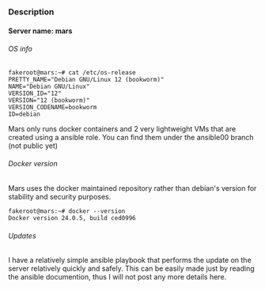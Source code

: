 ### Description

#### Server name: mars 

###### OS info
```shell
fakeroot@mars:~# cat /etc/os-release 
PRETTY_NAME="Debian GNU/Linux 12 (bookworm)"
NAME="Debian GNU/Linux"
VERSION_ID="12"
VERSION="12 (bookworm)"
VERSION_CODENAME=bookworm
ID=debian
```
Mars only runs docker containers and 2 very lightweight VMs that are created using a ansible role. You can find them under the ansible00 branch (not public yet)

###### Docker version
Mars uses the docker maintained repository rather than debian's version for stability and security purposes. 
```shell 
fakeroot@mars:~# docker --version
Docker version 24.0.5, build ced0996
```
###### Updates 
I have a relatively simple ansible playbook that performs the update on the server relatively quickly and safely. This can be easily made just by reading the ansible documention, thus I will not post any more details here. 
